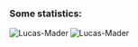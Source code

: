 <h3>Some statistics:</h3>
<p><img align="left" src="https://github-readme-stats.vercel.app/api/top-langs?username=Lucas-Mader&show_icons=true&locale=en&layout=compact" alt="Lucas-Mader" /></p>
<p><img src="https://github-readme-streak-stats.herokuapp.com?user=Lucas-Mader&theme=dark&locale=pt_BR" alt="Lucas-Mader" /></p>
